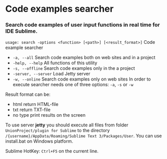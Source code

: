 # Code examples searcher
### Search code examples of user input functions in real time for IDE Sublime.

`usage: search -options <function> [<path>] [<result_format>]`
Code example searcher
 - `-a, --all`           Search code examples both on web sites and in a project
 - `-help, --help`       All functions of this utility
 - `-s, --offline`       Search code examples only in the a project
 - `-server, --server`   Load Jetty server
 - `-w, --online`        Search code examples only on web sites
In order to execute searcher needs one of three options: `-a`, `-s` or `-w`

Result format can be:
 - html        return HTML-file
 - txt         return TXT-file
 - no type     print results on the screen

To use server **jetty** you should execute all files from folder `UnionProject/plugin for Sublime`
to the directory `/{username}/AppData/Roaming/Sublime Text 3/Packages/User`.
You can use install.bat on Windows platform.

Sublime HotKey: `Ctrl+F5` on the current line.
